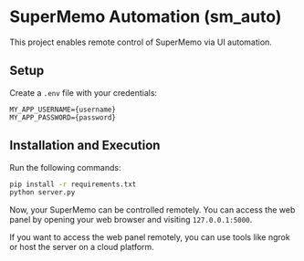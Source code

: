 # SuperMemo Automation (sm_auto)

This project enables remote control of SuperMemo via UI automation.

## Setup

Create a `.env` file with your credentials:

```env
MY_APP_USERNAME={username}
MY_APP_PASSWORD={password}
```

## Installation and Execution

Run the following commands:

```bash
pip install -r requirements.txt
python server.py
```

Now, your SuperMemo can be controlled remotely. You can access the web panel by opening your web browser and visiting `127.0.0.1:5000`.

If you want to access the web panel remotely, you can use tools like ngrok or host the server on a cloud platform.
